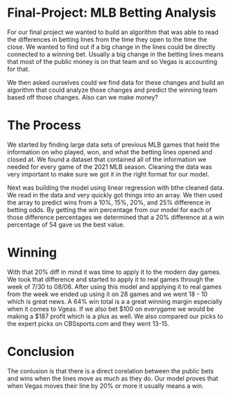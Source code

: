 # Final-Project: MLB Betting Analysis

For our final project we wanted to build an algorithm that was able to read the differences in betting lines from the time they open to the time the close. We wanted to find out if a big change in the lines could be directly connected to a winning bet. Usually a big change in the betting lines means that most of the public money is on that team and so Vegas is accounting for that. 

We then asked ourselves could we find data for these changes and build an algorithm that could analyze those changes and predict the winning team based off those changes. Also can we make money? 

# The Process 

We started by finding large data sets of previous MLB games that held the information on who played, won, and what the betting lines opened and closed at. We found a dataset that contained all of the information we needed for every game of the 2021 MLB season. Cleaning the data was very important to make sure we got it in the right format for our model.

Next was building the model using linear regression with bthe cleaned data. We read in the data and very quickly got things into an array. We then used the array to predict wins from a 10%, 15%, 20%, and 25% difference in betting odds. By getting the win percentage from our model for each of those difference percentages we determined that a 20% difference at a win percentage of 54 gave us the best value.

# Winning 

With that 20% diff in mind it was time to apply it to the modern day games. We took that difference and started to apply it to real games through the week of 7/30 to 08/06. After using this model and applying it to real games from the week we ended up using it on 28 games and we went 18 - 10 which is great news. A 64% win total is a a great winning margin especially when it comes to Vgeas. If we also bet $100 on everygame we would be making a $187 profit which is a plus as well. We also compared our picks to the expert picks on CBSsports.com and they went 13-15.

# Conclusion 

The conlusion is that there is a direct corelation between the public bets and wins when the lines move as much as they do. Our model proves that when Vegas moves their line by 20% or more it usually means a win. 

